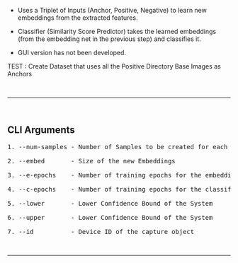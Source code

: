 - Uses a Triplet of Inputs (Anchor, Positive, Negative) to learn new embeddings from the extracted features.

- Classifier (Similarity Score Predictor) takes the learned embeddings (from the embedding net in the previous step) and classifies it.

- GUI version has not been developed.

TEST : Create Dataset that uses all the Positive Directory Base Images as Anchors

&nbsp;

---

&nbsp;

## **CLI Arguments**

<pre>
1. --num-samples - Number of Samples to be created for each class in the Dataset

2. --embed       - Size of the new Embeddings

3. --e-epochs    - Number of training epochs for the embedding net

4. --c-epochs    - Number of training epochs for the classifying net

5. --lower       - Lower Confidence Bound of the System

6. --upper       - Lower Confidence Bound of the System

7. --id          - Device ID of the capture object
</pre>

&nbsp;

---
